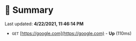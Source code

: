 # 📖 Summary
Last updated: **4/22/2021, 11:46:14 PM**

- `GET` [https://google.com](https://google.com) - **Up** (110ms)
